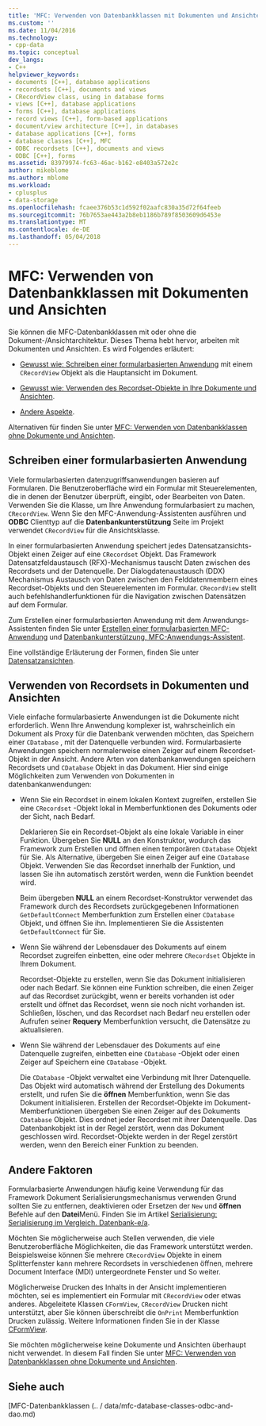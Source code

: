 ```yaml
---
title: 'MFC: Verwenden von Datenbankklassen mit Dokumenten und Ansichten | Microsoft Docs'
ms.custom: ''
ms.date: 11/04/2016
ms.technology:
- cpp-data
ms.topic: conceptual
dev_langs:
- C++
helpviewer_keywords:
- documents [C++], database applications
- recordsets [C++], documents and views
- CRecordView class, using in database forms
- views [C++], database applications
- forms [C++], database applications
- record views [C++], form-based applications
- document/view architecture [C++], in databases
- database applications [C++], forms
- database classes [C++], MFC
- ODBC recordsets [C++], documents and views
- ODBC [C++], forms
ms.assetid: 83979974-fc63-46ac-b162-e8403a572e2c
author: mikeblome
ms.author: mblome
ms.workload:
- cplusplus
- data-storage
ms.openlocfilehash: fcaee376b53c1d592f02aafc830a35d72f64feeb
ms.sourcegitcommit: 76b7653ae443a2b8eb1186b789f8503609d6453e
ms.translationtype: MT
ms.contentlocale: de-DE
ms.lasthandoff: 05/04/2018
---
```

# <a name="mfc-using-database-classes-with-documents-and-views"></a>MFC: Verwenden von Datenbankklassen mit Dokumenten und Ansichten
Sie können die MFC-Datenbankklassen mit oder ohne die Dokument-/Ansichtarchitektur. Dieses Thema hebt hervor, arbeiten mit Dokumenten und Ansichten. Es wird Folgendes erläutert:  
  
-   [Gewusst wie: Schreiben einer formularbasierten Anwendung](#_core_writing_a_form.2d.based_application) mit einem `CRecordView` Objekt als die Hauptansicht im Dokument.  
  
-   [Gewusst wie: Verwenden des Recordset-Objekte in Ihre Dokumente und Ansichten](#_core_using_recordsets_in_documents_and_views).  
  
-   [Andere Aspekte](#_core_other_factors).  
  
 Alternativen für finden Sie unter [MFC: Verwenden von Datenbankklassen ohne Dokumente und Ansichten](../data/mfc-using-database-classes-without-documents-and-views.md).  
  
##  <a name="_core_writing_a_form.2d.based_application"></a> Schreiben einer formularbasierten Anwendung  
 Viele formularbasierten datenzugriffsanwendungen basieren auf Formularen. Die Benutzeroberfläche wird ein Formular mit Steuerelementen, die in denen der Benutzer überprüft, eingibt, oder Bearbeiten von Daten. Verwenden Sie die Klasse, um Ihre Anwendung formularbasiert zu machen, `CRecordView`. Wenn Sie den MFC-Anwendung-Assistenten ausführen und **ODBC** Clienttyp auf die **Datenbankunterstützung** Seite im Projekt verwendet `CRecordView` für die Ansichtsklasse.
  
 In einer formularbasierten Anwendung speichert jedes Datensatzansichts-Objekt einen Zeiger auf eine `CRecordset` Objekt. Das Framework Datensatzfeldaustausch (RFX)-Mechanismus tauscht Daten zwischen des Recordsets und der Datenquelle. Der Dialogdatenaustausch (DDX) Mechanismus Austausch von Daten zwischen den Felddatenmembern eines Recordset-Objekts und den Steuerelementen im Formular. `CRecordView` stellt auch befehlshandlerfunktionen für die Navigation zwischen Datensätzen auf dem Formular.  
  
 Zum Erstellen einer formularbasierten Anwendung mit dem Anwendungs-Assistenten finden Sie unter [Erstellen einer formularbasierten MFC-Anwendung](../mfc/reference/creating-a-forms-based-mfc-application.md) und [Datenbankunterstützung, MFC-Anwendungs-Assistent](../mfc/reference/database-support-mfc-application-wizard.md).  
  
 Eine vollständige Erläuterung der Formen, finden Sie unter [Datensatzansichten](../data/record-views-mfc-data-access.md).  
  
##  <a name="_core_using_recordsets_in_documents_and_views"></a> Verwenden von Recordsets in Dokumenten und Ansichten  
 Viele einfache formularbasierte Anwendungen ist die Dokumente nicht erforderlich. Wenn Ihre Anwendung komplexer ist, wahrscheinlich ein Dokument als Proxy für die Datenbank verwenden möchten, das Speichern einer `CDatabase` , mit der Datenquelle verbunden wird. Formularbasierte Anwendungen speichern normalerweise einen Zeiger auf einem Recordset-Objekt in der Ansicht. Andere Arten von datenbankanwendungen speichern Recordsets und `CDatabase` Objekt in das Dokument. Hier sind einige Möglichkeiten zum Verwenden von Dokumenten in datenbankanwendungen:  
  
-   Wenn Sie ein Recordset in einem lokalen Kontext zugreifen, erstellen Sie eine `CRecordset` -Objekt lokal in Memberfunktionen des Dokuments oder der Sicht, nach Bedarf.  
  
     Deklarieren Sie ein Recordset-Objekt als eine lokale Variable in einer Funktion. Übergeben Sie **NULL** an den Konstruktor, wodurch das Framework zum Erstellen und öffnen einen temporären `CDatabase` Objekt für Sie. Als Alternative, übergeben Sie einen Zeiger auf eine `CDatabase` Objekt. Verwenden Sie das Recordset innerhalb der Funktion, und lassen Sie ihn automatisch zerstört werden, wenn die Funktion beendet wird.  
  
     Beim übergeben **NULL** an einem Recordset-Konstruktor verwendet das Framework durch des Recordsets zurückgegebenen Informationen `GetDefaultConnect` Memberfunktion zum Erstellen einer `CDatabase` Objekt, und öffnen Sie ihn. Implementieren Sie die Assistenten `GetDefaultConnect` für Sie.  
  
-   Wenn Sie während der Lebensdauer des Dokuments auf einem Recordset zugreifen einbetten, eine oder mehrere `CRecordset` Objekte in Ihrem Dokument.  
  
     Recordset-Objekte zu erstellen, wenn Sie das Dokument initialisieren oder nach Bedarf. Sie können eine Funktion schreiben, die einen Zeiger auf das Recordset zurückgibt, wenn er bereits vorhanden ist oder erstellt und öffnet das Recordset, wenn sie noch nicht vorhanden ist. Schließen, löschen, und das Recordset nach Bedarf neu erstellen oder Aufrufen seiner **Requery** Memberfunktion versucht, die Datensätze zu aktualisieren.  
  
-   Wenn Sie während der Lebensdauer des Dokuments auf eine Datenquelle zugreifen, einbetten eine `CDatabase` -Objekt oder einen Zeiger auf Speichern eine `CDatabase` -Objekt.  
  
     Die `CDatabase` -Objekt verwaltet eine Verbindung mit Ihrer Datenquelle. Das Objekt wird automatisch während der Erstellung des Dokuments erstellt, und rufen Sie die **öffnen** Memberfunktion, wenn Sie das Dokument initialisieren. Erstellen der Recordset-Objekte im Dokument-Memberfunktionen übergeben Sie einen Zeiger auf des Dokuments `CDatabase` Objekt. Dies ordnet jeder Recordset mit ihrer Datenquelle. Das Datenbankobjekt ist in der Regel zerstört, wenn das Dokument geschlossen wird. Recordset-Objekte werden in der Regel zerstört werden, wenn den Bereich einer Funktion zu beenden.  
  
##  <a name="_core_other_factors"></a> Andere Faktoren  
 Formularbasierte Anwendungen häufig keine Verwendung für das Framework Dokument Serialisierungsmechanismus verwenden Grund sollten Sie zu entfernen, deaktivieren oder Ersetzen der `New` und **öffnen** Befehle auf den **Datei**Menü. Finden Sie im Artikel [Serialisierung: Serialisierung im Vergleich. Datenbank-e/a](../mfc/serialization-serialization-vs-database-input-output.md).  
  
 Möchten Sie möglicherweise auch Stellen verwenden, die viele Benutzeroberfläche Möglichkeiten, die das Framework unterstützt werden. Beispielsweise können Sie mehrere `CRecordView` Objekte in einem Splitterfenster kann mehrere Recordsets in verschiedenen öffnen, mehrere Document Interface (MDI) untergeordnete Fenster und So weiter.  
  
 Möglicherweise Drucken des Inhalts in der Ansicht implementieren möchten, sei es implementiert ein Formular mit `CRecordView` oder etwas anderes. Abgeleitete Klassen `CFormView`, `CRecordView` Drucken nicht unterstützt, aber Sie können überschreibt die `OnPrint` Memberfunktion Drucken zulässig. Weitere Informationen finden Sie in der Klasse [CFormView](../mfc/reference/cformview-class.md).  
  
 Sie möchten möglicherweise keine Dokumente und Ansichten überhaupt nicht verwendet. In diesem Fall finden Sie unter [MFC: Verwenden von Datenbankklassen ohne Dokumente und Ansichten](../data/mfc-using-database-classes-without-documents-and-views.md).  
  
## <a name="see-also"></a>Siehe auch  
 [MFC-Datenbankklassen (.. / data/mfc-database-classes-odbc-and-dao.md)